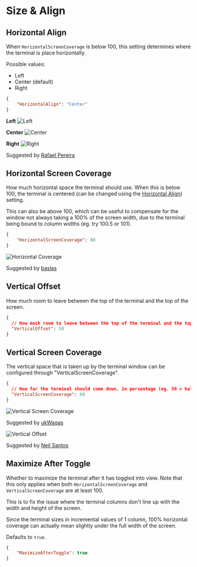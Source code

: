 # Size & Align

## Horizontal Align

When ```HorizontalScreenCoverage``` is below 100, this setting determines where the terminal is place horizontally.

Possible values:

- Left
- Center (default)
- Right

```json
{
	"HorizontalAlign": "Center"
}
```

**Left**
![Left](https://user-images.githubusercontent.com/1295673/95656847-467ed980-0b11-11eb-87a4-2bff809c30d0.png)

**Center**
![Center](https://user-images.githubusercontent.com/1295673/95656889-8645c100-0b11-11eb-8310-c829f41e76bc.png)

**Right**
![Right](https://user-images.githubusercontent.com/1295673/95656866-6d3d1000-0b11-11eb-9680-cb67d1c5cc6c.png)

<span class="by">Suggested by [Rafael Pereira](https://github.com/bsides)</span>

## Horizontal Screen Coverage

How much horizontal space the terminal should use. When this is below 100, the terminal is centered (can be changed using the [Horizontal Align](/settings/horizontal-align)) setting.

This can also be above 100, which can be useful to compensate for the window not always taking a 100% of the screen width, due to the terminal being bound to column widths (eg. try 100.5 or 101).

```json
{
	"HorizontalScreenCoverage": 80
}
```

![Horizontal Coverage](https://files.flyingpie.nl/windows-terminal-quake/horizontal-coverage.png)

<span class="by">Suggested by [baslas](https://github.com/baslas)</span>

## Vertical Offset

How much room to leave between the top of the terminal and the top of the screen.

```json
{
  // How much room to leave between the top of the terminal and the top of the screen
  "VerticalOffset": 50
}
```

## Vertical Screen Coverage

The vertical space that is taken up by the terminal window can be configured through "VerticalScreenCoverage".

```json
{
  // How far the terminal should come down, in percentage (eg. 50 = half way, 100 = full screen)
  "VerticalScreenCoverage": 60
}
```

![Vertical Screen Coverage](https://files.flyingpie.nl/windows-terminal-quake/vertical-coverage.png)

<span class="by">Suggested by [ukWaqas](https://github.com/ukWaqas)</span>

![Vertical Offset](https://user-images.githubusercontent.com/1295673/95657244-b9894f80-0b13-11eb-97d5-3f984f4de912.png)

<span class="by">Suggested by [Neil Santos](https://github.com/nlsantos)</span>

## Maximize After Toggle

Whether to maximize the terminal after it has toggled into view.</para>
Note that this only applies when both ```HorizontalScreenCoverage``` and ```VerticalScreenCoverage``` are at least 100.

This is to fix the issue where the terminal columns don't line up with the width and height of the screen.

Since the terminal sizes in incremental values of 1 column, 100% horizontal coverage can actually mean slightly under the full width of the screen.

Defaults to ```true```.

```json
{
	"MaximizeAfterToggle": true
}
```
